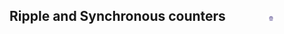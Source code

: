 ## Ripple and Synchronous counters  &nbsp; &nbsp; &nbsp; &nbsp; &nbsp; &nbsp; <img src="images/iitkgp.png" width="3%" />